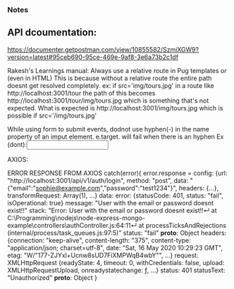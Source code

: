 ### Notes

## API dcoumentation:
https://documenter.getpostman.com/view/10855582/SzmiXGW9?version=latest#95ceb690-95ce-469e-9af8-3e6a73b2c1df


Rakesh's Learnings manual:
Always use a relative route in Pug templates or (even in HTML)
This is because without a relative route the entire path doesnt get resolved completely.
ex: if src='img/tours.jpg' in a route like http://localhost:3001/tour the path of this becomes http://localhost:3001/tour/img/tours.jpg which is something that's not expected.
What is expected is http://localhost:3001/img/tours.jpg which is possible if src='/img/tours.jpg'


While using form to submit events, dodnot use hyphen(-) in the name property of an imput element.
e.target.<name> will fail when there is an hyphen
Ex (dont):<input name="password-confirm"> 

AXIOS:


ERROR RESPONSE FROM AXIOS
catch(error){
    error.response = 
        config: {url: "http://localhost:3001/api/v1/auth/login", method: "post", data: "{"email":"sophie@example.com","password":"test1234"}", headers: {…}, transformRequest: Array(1), …}
        data:
        error: {statusCode: 401, status: "fail", isOperational: true}
        message: "User with the email or password doesnt exist!!"
        stack: "Error: User with the email or password doesnt exist!!↵    at C:\Programming\nodejs\node-express-mongo-example\controllers\authController.js:64:11↵    at processTicksAndRejections (internal/process/task_queues.js:97:5)"
        status: "fail"
        __proto__: Object
        headers: {connection: "keep-alive", content-length: "375", content-type: "application/json; charset=utf-8", date: "Sat, 16 May 2020 10:29:23 GMT", etag: "W/"177-ZJYxl+Ucnw8sUD7FiXMPWqB4wbY"", …}
        request: XMLHttpRequest {readyState: 4, timeout: 0, withCredentials: false, upload: XMLHttpRequestUpload, onreadystatechange: ƒ, …}
        status: 401
        statusText: "Unauthorized"
        __proto__: Object
}




